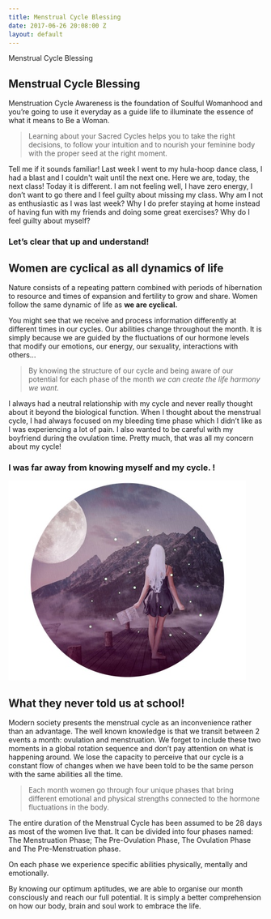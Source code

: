 ```yaml
---
title: Menstrual Cycle Blessing
date: 2017-06-26 20:08:00 Z
layout: default
---
```


<section id="home" class="module-hero module-parallax module-fade module-full-height bg-dark-50" data-background="{{ site.baseurl }}{% link /assets/images2/9.jpg %}">

  <div class="hs-caption container">
    <div class="caption-content">
      <div class="hs-title-size-3 font-alt m-b-20">
        Menstrual Cycle Blessing
      </div>
    </div>
  </div>

</section >

<div class="wrapper">
<div class="container-fluid">

<div class="row relative">

<div class="col-sm-12 col-md-12">

<section id="bless" markdown="1">

## Menstrual Cycle Blessing

Menstruation Cycle Awareness is the foundation of Soulful Womanhood and you’re going to use it everyday as a guide life to illuminate the essence of what it means to Be a Woman.

>Learning about your Sacred Cycles helps you to take the right decisions, to follow your intuition and to nourish your feminine body with the proper seed at the right moment.

Tell me if it sounds familiar!
Last week I went to my hula-hoop dance class, I had a blast and I couldn't wait until the next one. Here we are, today, the next class! Today it is different.  I am not feeling well, I have zero energy, I don’t want to go there and I feel guilty about missing my class. Why am I not as enthusiastic as I was last week? Why I do prefer staying at home instead of having fun with my friends and doing some great exercises? Why do I feel guilty about myself?

### Let’s clear that up and understand!

## Women are cyclical as all dynamics of life

Nature consists of a repeating pattern combined with periods of hibernation to resource and times of expansion and fertility to grow and share.
Women follow the same dynamic of life as **we are cyclical.**

You might see that we receive and process information differently at different times in our cycles. Our abilities change throughout the month. It is simply because we are guided by the fluctuations of our hormone levels that modify our emotions, our energy, our sexuality, interactions with others...

>By knowing the structure of our cycle and being aware of our potential for each phase of the month *we can create the life harmony we want.*

I always had a neutral relationship with my cycle and never really thought about it beyond the biological function.
When I thought about the menstrual cycle, I had always focused on my bleeding time phase which I didn’t like as I was experiencing a lot of pain. I also wanted to be careful with my boyfriend during the ovulation time. Pretty much, that was all my concern about my cycle!

### I was far away from knowing myself and my cycle. !

![24.png](/assets/images2/24.jpg)

## What they never told us at school!

Modern society presents the menstrual cycle as an inconvenience rather than an advantage. The well known knowledge is that we transit  between 2 events a month: ovulation and menstruation. We forget to include these two moments in a global rotation sequence and don’t pay attention on what is happening around. We lose the capacity to perceive that our cycle is a constant flow of changes when we have been told to be the same person with the same abilities all the time.

>Each month women go through four unique phases that bring different emotional and physical strengths connected to the hormone fluctuations in the body.


The entire duration of the Menstrual Cycle has been assumed to be 28 days as most of the women live that. It can be divided into four phases named: The Menstruation Phase; The Pre-Ovulation Phase, The Ovulation Phase and The Pre-Menstruation phase.

On each phase we experience specific abilities physically, mentally and emotionally.

By knowing our optimum aptitudes, we are able to organise our month consciously and reach our full potential. It is simply a better comprehension on how our body, brain and soul work to embrace the life.

</section>

</div>
</div>
</div>
</div>
